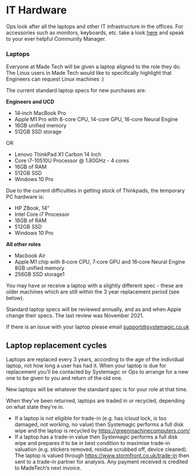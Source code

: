 # IT Hardware

Ops look after all the laptops and other IT infrastructure in the offices. For accessories such as monitors, keyboards, etc. take a look [here](https://github.com/madetech/handbook/blob/main/benefits/work_ready.md) and speak to your ever helpful Community Manager.

### Laptops
Everyone at Made Tech will be given a laptop aligned to the role they do. The Linux users in Made Tech would like to specifically highlight that Engineers can request Linux machines :)

The current standard laptop specs for new purchases are:

**Engineers and UCD**
- 14‐inch MacBook Pro
- Apple M1 Pro with 8-core CPU, 14-core GPU, 16-core Neural Engine
- 16GB unified memory
- 512GB SSD storage

OR

- Lenovo ThinkPad X1 Carbon 14 Inch
- Core i7-10510U Processor  @ 1.80GHz - 4 cores
- 16GB of RAM
- 512GB SSD
- Windows 10 Pro

Due to the current difficulties in getting stock of Thinkpads, the temporary PC hardware is:

- HP ZBook, 14"
- Intel Core i7 Processor
- 16GB of RAM
- 512GB SSD
- Windows 10 Pro

**All other roles**
- Macbook Air
- Apple M1 chip with 8‐core CPU, 7‐core GPU and 16‐core Neural Engine
  8GB unified memory
- 256GB SSD storage1

You may have or receive a laptop with a slightly different spec - these are older machines which are still within the 3 year replacement period (see below).

Standard laptop specs will be reviewed annually, and as and when Apple change their specs. The last review was November 2021.

If there is an issue with your laptop please email [support@systemagic.co.uk](mailto:support@systemagic.co.uk)

## Laptop replacement cycles

Laptops are replaced every 3 years, according to the age of the individual laptop, not how long a user has had it. When your laptop is due for replacement you'll be contacted by Systemagic or Ops to arrange for a new one to be given to you and return of the old one.

New laptops will be whatever the standard spec is for your role at that time.

When they've been returned, laptops are traded in or recycled, depending on what state they're in.

- If a laptop is not eligible for trade-in (e.g. has icloud lock, is too damaged, not working, no value) then Systemagic performs a full disk wipe and the laptop is recycled by https://greenmachinecomputers.com/
- If a laptop has a trade-in value then Systemagic performs a full disk wipe and prepares it to be in best condition to maximise trade-in valuation (e.g. stickers removed, residue scrubbed off, device cleaned). The laptop is valued through https://www.stormfront.co.uk/trade-in then sent to a trade-in partner for analysis. Any payment received is credited to MadeTech’s next invoice.
